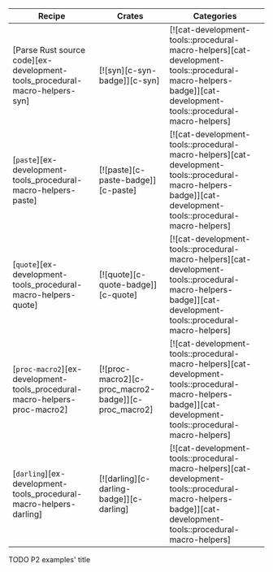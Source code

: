 | Recipe | Crates | Categories |
|--------|--------|------------|
| [Parse Rust source code][ex-development-tools_procedural-macro-helpers-syn] | [![syn][c-syn-badge]][c-syn] | [![cat-development-tools::procedural-macro-helpers][cat-development-tools::procedural-macro-helpers-badge]][cat-development-tools::procedural-macro-helpers] |
| [`paste`][ex-development-tools_procedural-macro-helpers-paste] | [![paste][c-paste-badge]][c-paste] | [![cat-development-tools::procedural-macro-helpers][cat-development-tools::procedural-macro-helpers-badge]][cat-development-tools::procedural-macro-helpers] |
| [`quote`][ex-development-tools_procedural-macro-helpers-quote] | [![quote][c-quote-badge]][c-quote] | [![cat-development-tools::procedural-macro-helpers][cat-development-tools::procedural-macro-helpers-badge]][cat-development-tools::procedural-macro-helpers] |
| [`proc-macro2`][ex-development-tools_procedural-macro-helpers-proc-macro2] | [![proc-macro2][c-proc_macro2-badge]][c-proc_macro2] | [![cat-development-tools::procedural-macro-helpers][cat-development-tools::procedural-macro-helpers-badge]][cat-development-tools::procedural-macro-helpers] |
| [`darling`][ex-development-tools_procedural-macro-helpers-darling] | [![darling][c-darling-badge]][c-darling] | [![cat-development-tools::procedural-macro-helpers][cat-development-tools::procedural-macro-helpers-badge]][cat-development-tools::procedural-macro-helpers] |

<div class="hidden">
TODO P2 examples' title
</div>
